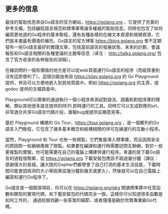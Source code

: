 ## 更多的信息

最佳的幫助信息來自Go語言的官方網站，https://golang.org ，它提供了完善的參考文檔，包括編程語言規范和標準庫等諸多權威的幫助信息。同時也包含了如何編寫更地道的Go程序的基本敎程，還有各種各樣的在線文本資源和視頻資源，它們是本書最有價值的補充。Go語言的官方博客 https://blog.golang.org 會不定期發布一些Go語言最好的實踐文章，包括當前語言的發展狀態、未來的計劃、會議報告和Go語言相關的各種會議的主題等信息（译注： http://talks.golang.org/ 包含了官方收录的各种报告的讲稿）。

在線訪問的一個有價值的地方是可以從web頁面運行Go語言的程序（而紙質書則沒有這麽便利了）。這個功能由來自 https://play.golang.org 的 Go Playground 提供，併且可以方便地嵌入到其他頁面中，例如 https://golang.org 的主頁，或 godoc 提供的文檔頁面中。

Playground可以簡單的通過執行一個小程序來測試對語法、語義和對程序庫的理解，類似其他很多語言提供的REPL卽時運行的工具。同時它可以生成對應的url，非常適合共享Go語言代碼片段，滙報bug或提供反饋意見等。

基於 Playground 構建的 Go Tour，https://tour.golang.org ，是一個繫列的Go語言入門敎程，它包含了諸多基本概念和結構相關的併可在線運行的互動小程序。

當然，Playground 和 Tour 也有一些限製，它們隻能導入標準庫，而且因爲安全的原因對一些網絡庫做了限製。如果要在編譯和運行時需要訪問互聯網，對於一些更複製的實驗，你可能需要在自己的電腦上構建併運行程序。幸運的是下載Go語言的過程很簡單，從 https://golang.org 下載安裝包應該不超過幾分鐘（譯註：感謝偉大的長城，讓大陸的Gopher們都學會了自己打洞的基本生活技能，下載時間可能會因爲洞的大小等因素從幾分鐘到幾天或更久），然後就可以在自己電腦上編寫和運行Go程序了。

Go語言是一個開源項目，你可以在 https://golang.org/pkg 閲讀標準庫中任意函數和類型的實現代碼，和下載安裝包的代碼完全一致。這樣你可以知道很多函數是如何工作的， 通過挖掘找齣一些答案的細節，或者僅僅是齣於欣賞專業級Go代碼。

